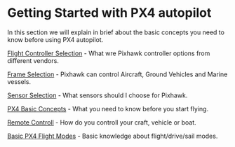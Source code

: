 # Getting Started with PX4 autopilot

In this section we will explain in brief about the basic concepts you need to know before using PX4 autopilot.


[Flight Controller Selection](../getting_started/flight_controller_selection.md) - What wre Pixhawk controller options from different vendors.

[Frame Selection](../getting_started/frame_selection.md) - Pixhawk can control Aircraft, Ground Vehicles and Marine vessels.

[Sensor Selection](../getting_started/sensor_selection.md) - What sensors should I choose for Pixhawk.

[PX4 Basic Concepts](../getting_started/px4_basic_concepts.md) - What you need to know before you start flying.

[Remote Controll](../getting_started/rc_transmitter_receiver.md) - How do you controll your craft, vehicle or boat.

[Basic PX4 Flight Modes](../getting_started/basic_flight_modes.md) - Basic knowledge about flight/drive/sail modes.
